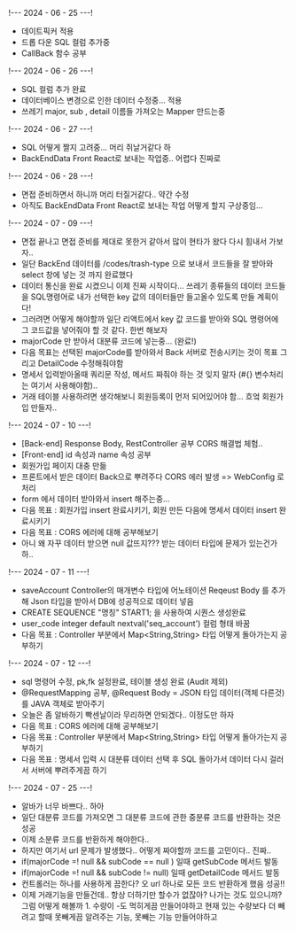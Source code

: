 !--- 2024 - 06 - 25 ---! <br/>
- 데이트픽커 적용  <br/>
- 드롭 다운 SQL 컬럼 추가중  <br/>
- CallBack 함수 공부  <br/>

!--- 2024 - 06 - 26 ---! <br/>
- SQL 컬럼 추가 완료  <br/>
- 데이터베이스 변경으로 인한 데이터 수정중... 적용  <br/>
- 쓰레기 major, sub , detail 이름들 가져오는 Mapper 만드는중 <br/>

!--- 2024 - 06 - 27 ---! <br/>
- SQL 어떻게 짤지 고려중... 머리 쥐날거같다 하 <br/>
- BackEndData Front React로 보내는 작업중.. 어렵다 진짜로<br/>

!--- 2024 - 06 - 28 ---! <br/>
- 면접 준비하면서 하니까 머리 터질거같다.. 약간 수정 <br/>
- 아직도 BackEndData Front React로 보내는 작업 어떻게 할지 구상중임...<br/>

!--- 2024 - 07 - 09 ---! <br/>
- 면접 끝나고 면접 준비를 제대로 못한거 같아서 많이 현타가 왔다 다시 힘내서 가보자.. <br/>
- 일단 BackEnd 데이터를 /codes/trash-type 으로 보내서 코드들을 잘 받아와 select 창에 넣는 것 까지 완료했다<br/>
- 데이터 통신을 완료 시켰으니 이제 진짜 시작이다... 쓰레기 종류들의 데이터 코드들을 SQL명령어로 내가 선택한 key 값의 데이터들만 들고올수 있도록 만들 계획이다!<br/>
- 그러려면 어떻게 해야할까 일단 리액트에서 key 값 코드를 받아와 SQL 명령어에 그 코드값을 넣어줘야 할 것 같다. 한번 해보자<br/>
- majorCode 만 받아서 대분류 코드에 넣는중... (완료!)
- 다음 목표는 선택된 majorCode를 받아와서 Back 서버로 전송시키는 것이 목표 그리고 DetailCode 수정해줘야함
- 명세서 입력받아올때 쿼리문 작성, 메서드 짜줘야 하는 것 잊지 말자 (#{} 변수처리는 여기서 사용해야함)..
- 거래 테이블 사용하려면 생각해보니 회원등록이 먼저 되어있어야 함... 흐엌 회원가입 만들자..

!--- 2024 - 07 - 10 ---! <br/>
- [Back-end] Response Body, RestController 공부 CORS 해결법 체험..
- [Front-end] id 속성과 name 속성 공부  
- 회원가입 페이지 대충 만듦
- 프론트에서 받은 데이터 Back으로 뿌려주다 CORS 에러 발생 => WebConfig 로 처리
- form 에서 데이터 받아와서 insert 해주는중...
- 다음 목표 : 회원가입 insert 완료시키기, 회원 만든 다음에 명세서 데이터 insert 완료시키기
- 다음 목표 : CORS 에러에 대해 공부해보기
- 아니 왜 자꾸 데이터 받으면 null 값뜨지??? 받는 데이터 타입에 문제가 있는건가 하..

!--- 2024 - 07 - 11 ---! <br/>
- saveAccount Controller의 매개변수 타입에 어노테이션 Reqeust Body 를 추가해 Json 타입을 받아서 DB에 성공적으로 데이터 넣음
- CREATE SEQUENCE "명칭" START1; 을 사용하여 시퀀스 생성완료
-  user_code integer default nextval('seq_account') 컬럼 형태 바꿈
- 다음 목표 : Controller 부분에서 Map<String,String> 타입 어떻게 돌아가는지 공부하기

!--- 2024 - 07 - 12 ---! <br/>
- sql 명령어 수정, pk,fk 설정완료, 테이블 생성 완료 (Audit 제외)
- @RequestMapping 공부, @Request Body = JSON 타입 데이터(객체 다른것)를 JAVA 객체로 받아주기
- 오늘은 좀 알바하기 빡센날이라 무리하면 안되겠다.. 이정도만 하자
- 다음 목표 : CORS 에러에 대해 공부해보기
- 다음 목표 : Controller 부분에서 Map<String,String> 타입 어떻게 돌아가는지 공부하기
- 다음 목표 : 명세서 입력 시 대분류 데이터 선택 후 SQL 돌아가서 데이터 다시 걸러서 서버에 뿌려주게끔 하기

!--- 2024 - 07 - 25 ---! <br/>
- 알바가 너무 바쁘다.. 하아
- 일단 대분류 코드를 가져오면 그 대분류 코드에 관한 중분류 코드를 반환하는 것은 성공
- 이제 소분류 코드를 반환하게 해야한다..
- 하지만 여기서 url 문제가 발생했다.. 어떻게 짜야할까 코드를 고민이다.. 진짜..
- if(majorCode =! null && subCode == null ) 일때 getSubCode 메서드 발동
- if(majorCode =! null && subCode != null) 일때 getDetailCode 메서드 발동
- 컨트롤러는 하나를 사용하게 끔한다? 오 url 하나로 모든 코드 반환하게 했음 성공!!
- 이제 거래기능을 만들건데..  항상 더하기만 할수가 없잖아? 나가는 것도 있으니까?
그럼 어떻게 해볼까 1. 수량이 -도 먹히게끔 만들어야하고 현재 있는 수량보다 더 빼려고 할때 못빼게끔 알려주는 기능, 못빼는 기능 만들어야하고